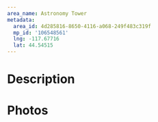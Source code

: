 ```yaml
---
area_name: Astronomy Tower
metadata:
  area_id: 4d285816-8650-4116-a068-249f483c319f
  mp_id: '106548561'
  lng: -117.67716
  lat: 44.54515
---
```

# Description

# Photos

